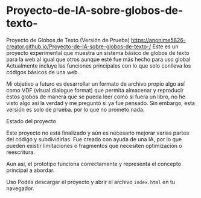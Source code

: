 # Proyecto-de-IA-sobre-globos-de-texto-
Proyecto de Globos de Texto (Versión de Prueba)
https://anonime5826-creator.github.io/Proyecto-de-IA-sobre-globos-de-texto-/
Este es un proyecto experimental que muestra un sistema básico de globos de texto para la web al igual que otros aunque esté fue más hecho para uso global
Actualmente incluye las funciones principales con lo que solo conlleva los códigos básicos de una web.

Mi objetivo a futuro es desarrollar un formato de archivo propio algo así como VDF (visual dialogue format) que permita almacenar y reproducir estos globos de manera que se pueda leer como si fuera un libro, no he visto algo así la verdad y me preguntó si ya fue pensado. Sin embargo, esta versión es solo de prueba.
por lo que no prometo nada.

Estado del proyecto

Este proyecto  no está finalizado y aún es necesario mejorar varias partes del código y subdividirlas. Fue creado con ayuda de una IA, por lo que pueden existir limitaciones o fragmentos que necesiten optimización o reescritura.

Aun así, el prototipo funciona correctamente y representa el concepto principal a abordar.


Uso
Podés descargar el proyecto y abrir el archivo `index.html` en tu navegador.
